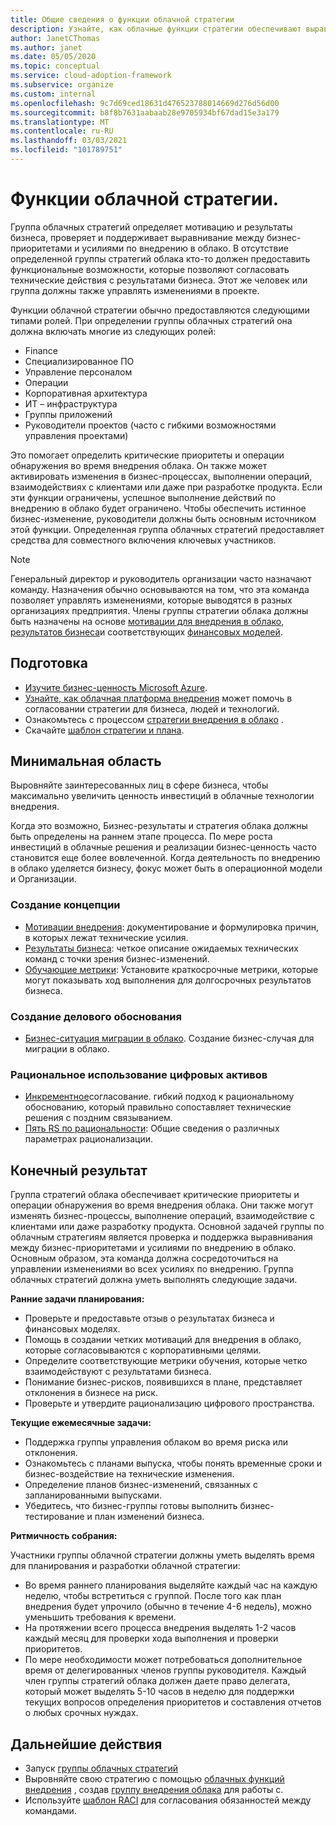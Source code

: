 ```yaml
---
title: Общие сведения о функции облачной стратегии
description: Узнайте, как облачные функции стратегии обеспечивают выравнивание результатов бизнеса и усилий по внедрению в облако.
author: JanetCThomas
ms.author: janet
ms.date: 05/05/2020
ms.topic: conceptual
ms.service: cloud-adoption-framework
ms.subservice: organize
ms.custom: internal
ms.openlocfilehash: 9c7d69ced18631d476523788014669d276d56d00
ms.sourcegitcommit: b8f8b7631aabaab28e9705934bf67dad15e3a179
ms.translationtype: MT
ms.contentlocale: ru-RU
ms.lasthandoff: 03/03/2021
ms.locfileid: "101789751"
---
```

# <a name="cloud-strategy-functions"></a>Функции облачной стратегии.

Группа облачных стратегий определяет мотивацию и результаты бизнеса, проверяет и поддерживает выравнивание между бизнес-приоритетами и усилиями по внедрению в облако. В отсутствие определенной группы стратегий облака кто-то должен предоставить функциональные возможности, которые позволяют согласовать технические действия с результатами бизнеса. Этот же человек или группа должны также управлять изменениями в проекте.

Функции облачной стратегии обычно предоставляются следующими типами ролей. При определении группы облачных стратегий она должна включать многие из следующих ролей:

- Finance
- Специализированное ПО
- Управление персоналом
- Операции
- Корпоративная архитектура
- ИТ – инфраструктура
- Группы приложений
- Руководители проектов (часто с гибкими возможностями управления проектами)

Это помогает определить критические приоритеты и операции обнаружения во время внедрения облака. Он также может активировать изменения в бизнес-процессах, выполнении операций, взаимодействиях с клиентами или даже при разработке продукта. Если эти функции ограничены, успешное выполнение действий по внедрению в облако будет ограничено. Чтобы обеспечить истинное бизнес-изменение, руководители должны быть основным источником этой функции. Определенная группа облачных стратегий предоставляет средства для совместного включения ключевых участников.

> [!NOTE]
> Генеральный директор и руководитель организации часто назначают команду. Назначения обычно основываются на том, что эта команда позволяет управлять изменениями, которые выводятся в разных организациях предприятия. Члены группы стратегии облака должны быть назначены на основе [мотивации для внедрения в облако](../strategy/motivations.md), [результатов бизнеса](../strategy/business-outcomes/index.md)и соответствующих [финансовых моделей](../strategy/financial-models.md).

## <a name="preparation"></a>Подготовка

- [Изучите бизнес-ценность Microsoft Azure](/learn/paths/learn-business-value-of-azure/).
- [Узнайте, как облачная платформа внедрения](/learn/modules/microsoft-cloud-adoption-framework-for-azure/) может помочь в согласовании стратегии для бизнеса, людей и технологий.
- Ознакомьтесь с процессом [стратегии внедрения в облако](../strategy/index.md) .
- Скачайте [шаблон стратегии и плана](https://raw.githubusercontent.com/microsoft/CloudAdoptionFramework/master/plan/cloud-adoption-framework-strategy-and-plan-template.docx).

## <a name="minimum-scope"></a>Минимальная область

Выровняйте заинтересованных лиц в сфере бизнеса, чтобы максимально увеличить ценность инвестиций в облачные технологии внедрения.

Когда это возможно, Бизнес-результаты и стратегия облака должны быть определены на раннем этапе процесса. По мере роста инвестиций в облачные решения и реализации бизнес-ценность часто становится еще более вовлеченной. Когда деятельность по внедрению в облако уделяется бизнесу, фокус может быть в операционной модели и Организации.

### <a name="establish-a-vision"></a>Создание концепции

- [Мотивации внедрения](../strategy/motivations.md): документирование и формулировка причин, в которых лежат технические усилия.
- [Результаты бизнеса](../strategy/business-outcomes/index.md): четкое описание ожидаемых технических команд с точки зрения бизнес-изменений.
- [Обучающие метрики](../strategy/learning-metrics.md): Установите краткосрочные метрики, которые могут показывать ход выполнения для долгосрочных результатов бизнеса.

### <a name="build-business-justification"></a>Создание делового обоснования

- [Бизнес-ситуация миграции в облако](../strategy/cloud-migration-business-case.md). Создание бизнес-случая для миграции в облако.

### <a name="rationalize-the-digital-estate"></a>Рациональное использование цифровых активов

- [Инкрементное](../digital-estate/rationalize.md)согласование. гибкий подход к рациональному обоснованию, который правильно сопоставляет технические решения с поздним связыванием.
- [Пять RS по рациональности](../digital-estate/5-rs-of-rationalization.md): Общие сведения о различных параметрах рационализации.

## <a name="deliverable"></a>Конечный результат

Группа стратегий облака обеспечивает критические приоритеты и операции обнаружения во время внедрения облака. Они также могут изменять бизнес-процессы, выполнение операций, взаимодействие с клиентами или даже разработку продукта. Основной задачей группы по облачным стратегиям является проверка и поддержка выравнивания между бизнес-приоритетами и усилиями по внедрению в облако. Основным образом, эта команда должна сосредоточиться на управлении изменениями во всех усилиях по внедрению. Группа облачных стратегий должна уметь выполнять следующие задачи.

**Ранние задачи планирования:**

- Проверьте и предоставьте отзыв о результатах бизнеса и финансовых моделях.
- Помощь в создании четких мотиваций для внедрения в облако, которые согласовываются с корпоративными целями.
- Определите соответствующие метрики обучения, которые четко взаимодействуют с результатами бизнеса.
- Понимание бизнес-рисков, появившихся в плане, представляет отклонения в бизнесе на риск.
- Проверьте и утвердите рационализацию цифрового пространства.

**Текущие ежемесячные задачи:**

- Поддержка группы управления облаком во время риска или отклонения.
- Ознакомьтесь с планами выпуска, чтобы понять временные сроки и бизнес-воздействие на технические изменения.
- Определение планов бизнес-изменений, связанных с запланированными выпусками.
- Убедитесь, что бизнес-группы готовы выполнить бизнес-тестирование и план изменений бизнеса.

**Ритмичность собрания:**

Участники группы облачной стратегии должны уметь выделять время для планирования и разработки облачной стратегии:

- Во время раннего планирования выделяйте каждый час на каждую неделю, чтобы встретиться с группой. После того как план внедрения будет упрочило (обычно в течение 4-6 недель), можно уменьшить требования к времени.
- На протяжении всего процесса внедрения выделять 1-2 часов каждый месяц для проверки хода выполнения и проверки приоритетов.
- По мере необходимости может потребоваться дополнительное время от делегированных членов группы руководителя. Каждый член группы стратегий облака должен даете право делегата, который может выделять 5-10 часов в неделю для поддержки текущих вопросов определения приоритетов и составления отчетов о любых срочных нуждах.

## <a name="next-steps"></a>Дальнейшие действия

- Запуск [группы облачных стратегий](../get-started/team/cloud-strategy.md)
- Выровняйте свою стратегию с помощью [облачных функций внедрения](./cloud-adoption.md) , создав [группу внедрения облака](../get-started/team/cloud-adoption.md) для работы с.
- Используйте [шаблон RACI](https://raw.githubusercontent.com/microsoft/CloudAdoptionFramework/master/organize/raci-template.xlsx) для согласования обязанностей между командами.
